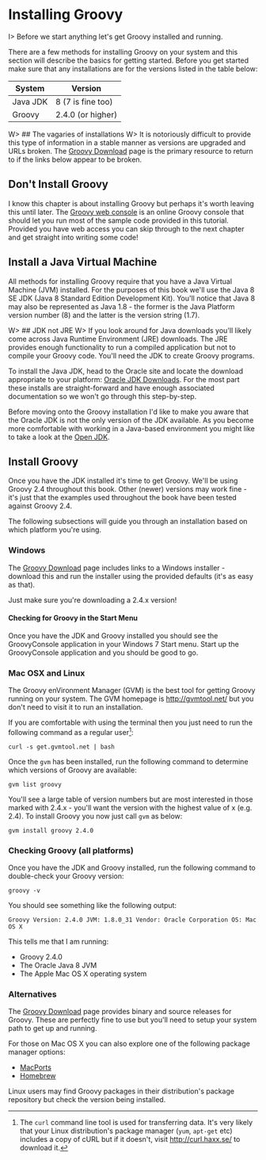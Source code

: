 # Installing Groovy  

I> Before we start anything let's get Groovy installed and running. 

There are a few methods for installing Groovy on your system and this section will describe the basics for getting started. Before you get started make sure that any installations are for the versions listed in the table below:

|System		|	Version
|-----------------|----------------
| Java JDK		|	8 (7 is fine too)
| Groovy		|	2.4.0 (or higher)

W> ## The vagaries of installations
W> It is notoriously difficult to provide this type of information in a stable manner as versions are upgraded and URLs broken. The [Groovy Download](http://groovy-lang.org/download.html) page is the primary resource to return to if the links below appear to be broken.

## Don't Install Groovy

I know this chapter is about installing Groovy but perhaps it's worth leaving this until later. The [Groovy web console](http://groovyconsole.appspot.com) is an online Groovy console that should let you run most of the sample code provided in this tutorial. Provided you have web access you can skip through to the next chapter and get straight into writing some code!

## Install a Java Virtual Machine
All methods for installing Groovy require that you have a Java Virtual Machine (JVM) installed. For the purposes of this book we'll use the Java 8 SE JDK (Java 8 Standard Edition Development Kit). You'll notice that Java 8 may also be represented as Java 1.8 - the former is the Java Platform version number (8) and the latter is the version string (1.7). 

W> ## JDK not JRE
W> If you look around for Java downloads you'll likely come across Java Runtime Environment (JRE) downloads. The JRE provides enough functionality to run a compiled application but not to compile your Groovy code. You'll need the JDK to create Groovy programs.

To install the Java JDK, head to the Oracle site and locate the download appropriate to your platform: [Oracle JDK Downloads](http://www.oracle.com/technetwork/java/javase/downloads/index.html). For the most part these installs are straight-forward and have enough associated documentation so we won't go through this step-by-step.

Before moving onto the Groovy installation I'd like to make you aware that the Oracle JDK is not the only version of the JDK available. As you become more comfortable with working in a Java-based environment you might like to take a look at the [Open JDK](http://openjdk.java.net/).

## Install Groovy
Once you have the JDK installed it's time to get Groovy. We'll be using Groovy 2.4 throughout this book. Other (newer) versions may work fine - it's just that the examples used throughout the book have been tested against Groovy 2.4.

The following subsections will guide you through an installation based on which platform you're using.

### Windows
The [Groovy Download](http://groovy-lang.org/download.html) page includes links to a Windows installer - download this and run the installer using the provided defaults (it's as easy as that). 

Just make sure you're downloading a 2.4.x version!

#### Checking for Groovy in the Start Menu
Once you have the JDK and Groovy installed you should see the GroovyConsole application in your Windows 7 Start menu. Start up the GroovyConsole application and you should be good to go.

### Mac OSX and Linux
The Groovy enVironment Manager (GVM) is the best tool for getting Groovy running on your system. The GVM homepage is <http://gvmtool.net/> but you don't need to visit it to run an installation. 

If you are comfortable with using the terminal then you just need to run the following command as a regular user[^curl]:

	curl -s get.gvmtool.net | bash

Once the `gvm` has been installed, run the following command to determine which versions of Groovy are available:

	gvm list groovy

You'll see a large table of version numbers but are most interested in those marked with 2.4.x - you'll want the version with the highest value of x (e.g. 2.4). To install Groovy you now just call `gvm` as below:

	gvm install groovy 2.4.0
 
### Checking Groovy (all platforms)
Once you have the JDK and Groovy installed, run the following command to double-check your Groovy version:

	groovy -v
	
You should see something like the following output:

	Groovy Version: 2.4.0 JVM: 1.8.0_31 Vendor: Oracle Corporation OS: Mac OS X

This tells me that I am running:

 * Groovy 2.4.0
 * The Oracle Java 8 JVM
 * The Apple Mac OS X operating system

### Alternatives
The [Groovy Download](http://groovy-lang.org/download.html) page provides binary and source releases for Groovy. These are perfectly fine to use but you'll need to setup your system path to get up and running.

For those on Mac OS X you can also explore one of the following package manager options:

 * [MacPorts](https://www.macports.org/)
 * [Homebrew](http://brew.sh/)

Linux users may find Groovy packages in their distribution's package repository but check the version being installed.

[^curl]: The `curl` command line tool is used for transferring data. It's very likely that your Linux distribution's package manager (`yum`, `apt-get` etc) includes a copy of cURL but if it doesn't, visit <http://curl.haxx.se/> to download it.